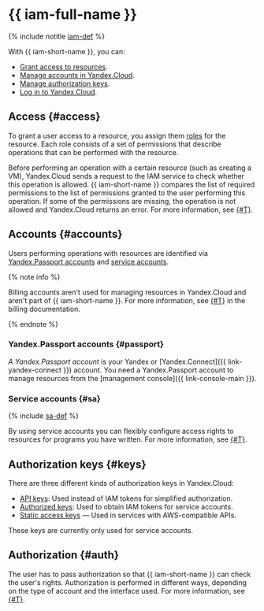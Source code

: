 # {{ iam-full-name }}

{% include notitle [iam-def](../../_includes/iam-def.md) %}

With {{ iam-short-name }}, you can:

* [Grant access to resources](#access).
* [Manage accounts in Yandex.Cloud](#accounts).
* [Manage authorization keys](#keys).
* [Log in to Yandex.Cloud](#auth).

## Access {#access}

To grant a user access to a resource, you assign them [roles](access-control/roles.md) for the resource. Each role consists of a set of permissions that describe operations that can be performed with the resource.

Before performing an operation with a certain resource (such as creating a VM), Yandex.Cloud sends a request to the IAM service to check whether this operation is allowed. {{ iam-short-name }} compares the list of required permissions to the list of permissions granted to the user performing this operation. If some of the permissions are missing, the operation is not allowed and Yandex.Cloud returns an error. For more information, see [{#T}](access-control/index.md).

## Accounts {#accounts}

Users performing operations with resources are identified via [Yandex.Passport accounts](#passport) and [service accounts](#sa).

{% note info %}

Billing accounts aren't used for managing resources in Yandex.Cloud and aren't part of {{ iam-short-name }}. For more information, see [{#T}](../../billing/concepts/billing-account.md) in the billing documentation.

{% endnote %}

### Yandex.Passport accounts {#passport}

_A Yandex.Passport account_ is your Yandex or [Yandex.Connect]({{ link-yandex-connect }}) account. You need a Yandex.Passport account to manage resources from the [management console]({{ link-console-main }}).

### Service accounts {#sa}

{% include [sa-def](../_includes_service/sa-def.md) %}

By using service accounts you can flexibly configure access rights to resources for programs you have written. For more information, see [{#T}](users/service-accounts.md).

## Authorization keys {#keys}

There are three different kinds of authorization keys in Yandex.Cloud:

* [API keys](authorization/api-key.md): Used instead of IAM tokens for simplified authorization.
* [Authorized keys](authorization/key.md): Used to obtain IAM tokens for service accounts.
* [Static access keys](authorization/access-key.md) — Used in services with AWS-compatible APIs.

These keys are currently only used for service accounts.

## Authorization {#auth}

The user has to pass authorization so that {{ iam-short-name }} can check the user's rights. Authorization is performed in different ways, depending on the type of account and the interface used. For more information, see [{#T}](authorization/index.md).

